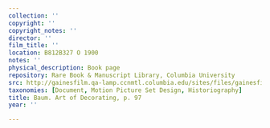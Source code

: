 ```yaml
---
collection: ''
copyright: ''
copyright_notes: ''
director: ''
film_title: ''
location: B812B327 O 1900
notes: ''
physical_description: Book page
repository: Rare Book & Manuscript Library, Columbia University
src: http://gainesfilm.qa-lamp.ccnmtl.columbia.edu/sites/files/gainesfilm/images/1000102004.jpg
taxonomies: [Document, Motion Picture Set Design, Historiography]
title: Baum. Art of Decorating, p. 97
year: ''

---
```

